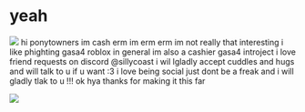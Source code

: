 # yeah


![](https://i.imgur.com/0mmuXt3.png)
hi ponytowners im cash erm im erm erm im not really that interesting i like phighting gasa4 roblox in general im also a cashier gasa4 introject i love friend requests on discord @sillycoast 
i wil lgladly accept cuddles and hugs and will talk to u if u want :3 i love being social 
just dont be a freak and i will gladly tlak to u !!!
ok hya thanks for making it this far


![](https://i.imgur.com/0mmuXt3.png)
